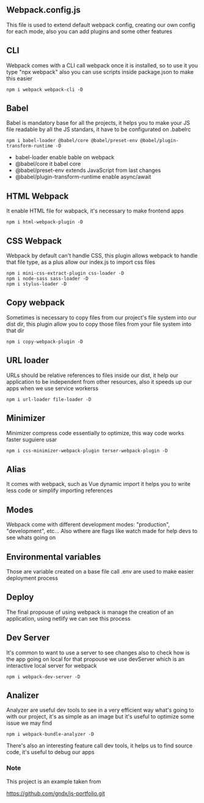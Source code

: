 ## Webpack.config.js

This file is used to extend default webpack config, creating our own config for each mode, also
you can add plugins and some other features

## CLI

Webpack comes with a CLI call webpack once it is installed, so to use it you type "npx webpack"
also you can use scripts inside package.json to make this easier

```
npm i webpack webpack-cli -D
```

## Babel

Babel is mandatory base for all the projects, it helps you to make your JS file readable by all
the JS standars, it have to be configurated on .babelrc

```
npm i babel-loader @babel/core @babel/preset-env @babel/plugin-transform-runtime -D
```

- babel-loader enable bable on webpack
- @babel/core it babel core
- @babel/preset-env extends JavaScript from last changes
- @babel/plugin-transform-runtime enable async/await

## HTML Webpack

It enable HTML file for wabpack, it's necessary to make frontend apps

```
npm i html-webpack-plugin -D
```

## CSS Webpack

Webpack by default can't handle CSS, this plugin allows webpack to handle that file type,
as a plus allow our index.js to import css files

```
npm i mini-css-extract-plugin css-loader -D
npm i node-sass sass-loader -D
npm i stylus-loader -D
```

## Copy webpack

Sometimes is necessary to copy files from our project's file system into our dist dir, this plugin
allow you to copy those files from your file system into that dir

```
npm i copy-webpack-plugin -D
```

## URL loader

URLs should be relative references to files inside our dist, it help our application to be
independent from other resources, also it speeds up our apps when we use service workerss

```
npm i url-loader file-loader -D
```

## Minimizer

Minimizer compress code essentially to optimize, this way code works faster
suguiere usar

```
npm i css-minimizer-webpack-plugin terser-webpack-plugin -D
```

## Alias

It comes with webpack, such as Vue dynamic import it helps you to write less code or simplify
importing references

## Modes

Webpack come with different development modes: "production", "development", etc... Also wthere
are flags like watch made for help devs to see whats going on

## Environmental variables

Those are variable created on a base file call .env are used to make easier deployment process

## Deploy

The final propouse of using webpack is manage the creation of an application, using netlify we
can see this process

## Dev Server

It's common to want to use a server to see changes also to check how is the app going on local
for that propouse we
use devServer which is an interactive local server for webpack

```
npm i webpack-dev-server -D
```

## Analizer

Analyzer are useful dev tools to see in a very efficient way what's going to with our project,
it's as simple as an image but it's useful to optimize some issue we may find

```
npm i webpack-bundle-analyzer -D
```

There's also an interesting feature call dev tools, it helps us to find source code, it's useful
to debug our apps

### Note

This project is an example taken from

https://github.com/gndx/js-portfolio.git
